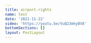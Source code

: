 ```yaml
---
title: airport-rights
name: test
date: '2021-11-22'
video: 'https://youtu.be/VuQ23mhyBV8'
bottomSections: []
layout: PostLayout
---
```

